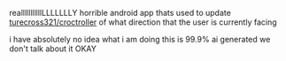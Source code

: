 realllllllllllLLLLLLLY horrible android app thats used to update [turecross321/croctroller](https://github.com/turecross321/croctroller/) of what direction that the user is currently facing

i have absolutely no idea what i am doing this is 99.9% ai generated we don't talk about it OKAY
